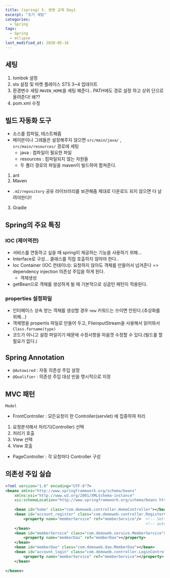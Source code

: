 ```yaml
---
title: (spring) 5. 쌍용 교육 Day1
excerpt: "초기 세팅"
categories:
  - Spring 
tags:
  - Spring
  - eclipse
last_modified_at: 2020-05-16
---
```


## 세팅
1. lombok 설정
2. sts 설정 및 마켓 플레이스 STS 3~4 업데이트
3. 환경변수 세팅 `MAVEN_HOME`을 세팅 해준다.. PATH에도 경로 설정 하고 상위 단으로 올려준다! 왜??
4. pom.xml 수정

## 빌드 자동화 도구
- 소스를 컴파일, 테스트해줌
- 메이븐이나 그레들은 설정해주지 않으면 `src/main/java/` , `src/main/resources/` 경로에 세팅
  + java : 컴파일이 필요한 파일
  + resources : 컴파일되지 않는 자원들
  + 두 폴더 경로의 파일을 maven이 빌드하여 합쳐준다.

1. ant
2. Maven
- `.m2/repository` 공유 라이브러리를 보관해줌 제대로 다운로드 되지 않으면 다 날려야한다!!
3. Gradle

## Spring의 주요 특징
### IOC (제어역전)
- 서비스를 연동하고 싶을 때 spring이 제공하는 기능을 사용하기 위해...
- Interface로 구성... 클래스를 직접 호출하지 않아야 한다..
- Ioc Container (IOC 컨테이너): 요청하지 않아도 객체를 만들어서 넘겨준다 => dependency injection 의존성 주입을 하게 된다.
  + 객체생성
- getBean으로 객체를 생성하게 될 때 기본적으로 싱글턴 패턴이 적용된다.


### properties 설정파일
- 인터페이스 상속 받는 객체를 생성할 경우 `new` 키워드는 쓰이면 안된다.(추상화를 위해...)
- 객체명을 propertis 파일로 만들어 두고, FileinputStream을 사용해서 읽어와서 `Class.forname(type)`
- 코드가 아니고 설정 파일이기 때문에 수정사항을 마음껏 수정할 수 있다.(빌드를 할 필요가 없다.)

## Spring Annotation
- `@Autowired` : 자동 의존성 주입 설정
- `@Qualifier` : 의존성 주입 대상 빈을 명시적으로 지정

## MVC 패턴
`Model`
- FrontController : 모든요청이 한 Controller(servlet) 에 집중하여 처리
1. 요청분석해서 처리기(Controller) 선택
2. 처리기 호출
3. View 선택
4. View 호출
- PageController : 각 요청마다 Controller 구성

## 의존성 주입 실습
~~~xml
<?xml version="1.0" encoding="UTF-8"?>
<beans xmlns="http://www.springframework.org/schema/beans"
	xmlns:xsi="http://www.w3.org/2001/XMLSchema-instance"
	xsi:schemaLocation="http://www.springframework.org/schema/beans http://www.springframework.org/schema/beans/spring-beans.xsd">
	
	<bean id="home" class="com.demoweb.controller.HomeController"></bean>
	<bean id="account_register" class="com.demoweb.controller.RegisterController">
		<property name="memberService" ref="memberService"/>  <!-- Setter에 주입해주기 위해 property 사용 -->
															  <!-- autowire 사용시 생략! -->
	</bean>
	<bean id="memberService" class="com.demoweb.service.MemberService">
		<property name="memberDao" ref="memberDao"></property> 
	</bean>	
	<bean id="memberDao" class="com.demoweb.dao.MemberDao"></bean>
	<bean id="account_login" class="com.demoweb.controller.LoginController">
		<property name="memberService" ref="memberService"></property> <!--  -->
	</bean>
	
</beans>
~~~